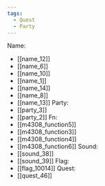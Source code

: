```yaml
---
tags:
  - Quest
  - Party
---
```

Name:
- [[name_12]]
- [[name_6]]
- [[name_10]]
- [[name_1]]
- [[name_14]]
- [[name_8]]
- [[name_13]]
Party:
- [[party_3]]
- [[party_2]]
Fn:
- [[m4308_function5]]
- [[m4308_function3]]
- [[m4308_function4]]
- [[m4308_function6]]
Sound:
- [[sound_38]]
- [[sound_39]]
Flag:
- [[flag_10014]]
Quest:
- [[quest_46]]
